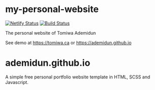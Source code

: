 # my-personal-website
[![Netlify Status](https://api.netlify.com/api/v1/badges/8e156507-9b82-4965-b2a9-1719e378a2f8/deploy-status)](https://app.netlify.com/sites/tomiwa/deploys)
[![Build Status](https://travis-ci.com/ademidun/ademidun.github.io.svg?branch=master)](https://travis-ci.com/ademidun/ademidun.github.io)

The personal website of Tomiwa Ademidun

See demo at https://tomiwa.ca or https://ademidun.github.io
# ademidun.github.io


A simple free personal portfolio website template in HTML, SCSS and Javascript.
